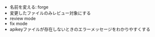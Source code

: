 * 名前を変える: forge
* 変更したファイルのみレビュー対象にする
* review mode
* fix mode
* apikeyファイルが存在しないときのエラーメッセージをわかりやすくする